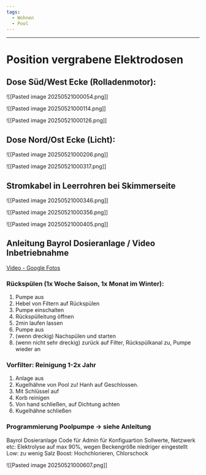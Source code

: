 ```yaml
---
tags:
  - Wohnen
  - Pool
---
```

---

# Position vergrabene Elektrodosen

## Dose Süd/West Ecke (Rolladenmotor):

![[Pasted image 20250521000054.png]]

![[Pasted image 20250521000114.png]]

![[Pasted image 20250521000126.png]]

## Dose Nord/Ost Ecke (Licht):

![[Pasted image 20250521000206.png]]

![[Pasted image 20250521000317.png]]

## Stromkabel in Leerrohren bei Skimmerseite

![[Pasted image 20250521000346.png]]

![[Pasted image 20250521000356.png]]

![[Pasted image 20250521000405.png]]

## Anleitung Bayrol Dosieranlage / Video Inbetriebnahme

[Video - Google Fotos](https://photos.google.com/photo/AF1QipMz-GBbSKGEF_Tnp6oFacdEApPsaEpbArO4u4NL)

### Rückspülen (1x Woche Saison, 1x Monat im Winter):

1. Pumpe aus
2. Hebel von Filtern auf Rückspülen
3. Pumpe einschalten
4. Rückspülleitung öffnen
5. 2min laufen lassen
6. Pumpe aus
7. (wenn dreckig) Nachspülen und starten
8. (wenn nicht sehr dreckig) zurück auf Filter, Rückspülkanal zu, Pumpe wieder an

### Vorfilter: Reinigung 1-2x Jahr

1. Anlage aus
2. Kugelhähne von Pool zu! Hanh auf Geschlossen.
3. Mit Schlüssel auf
4. Korb reinigen
5. Von hand schließen, auf Dichtung achten
6. Kugelhähne schließen

### Programmierung Poolpumpe -> siehe Anleitung

Bayrol Dosieranlage
Code für Admin für Konfiguartion Sollwerte, Netzwerk etc:
Elektrolyse auf max 90%, wegen Beckengröße niedriger eingestellt
Low: zu wenig Salz
Boost: Hochchlorieren, Chlorschock

![[Pasted image 20250521000607.png]]